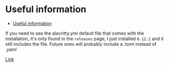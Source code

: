 # Useful information

<!--toc:start-->

- [Useful information](#useful-information)
<!--toc:end-->

If you need to see the alacritty.yml default file that comes with the
installation, it's only found in the `releases` page, I just installed `0.12.2`
and it still includes the file. Future ones will probably include a .toml
instead of .yaml

[Link](https://github.com/alacritty/alacritty/releases)
